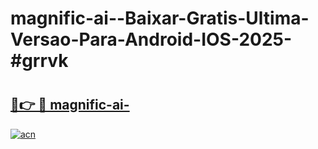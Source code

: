 # magnific-ai--Baixar-Gratis-Ultima-Versao-Para-Android-IOS-2025-#grrvk

# <h2><a href="https://ainizakaria.my?title=magnific-ai-&ref=22M">🔗👉 🔴 magnific-ai-</a></h2>

[![acn](https://github.com/user-attachments/assets/0f9c940e-d8b0-45ae-aac7-cd30a18b3e1c)](https://ainizakaria.my?title=magnific-ai-&ref=22M)


